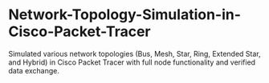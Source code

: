 # Network-Topology-Simulation-in-Cisco-Packet-Tracer
Simulated various network topologies (Bus, Mesh, Star, Ring, Extended Star, and Hybrid) in Cisco Packet Tracer with full node functionality and verified data exchange.
